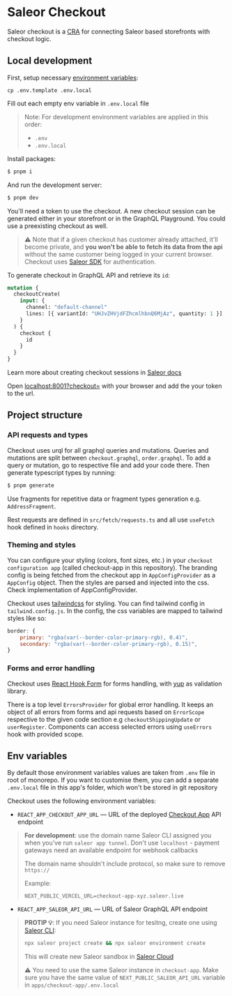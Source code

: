 # Saleor Checkout

Saleor checkout is a [CRA](https://create-react-app.dev/) for connecting Saleor based storefronts with checkout logic.

## Local development

First, setup necessary [environment variables](#env-variables):

```
cp .env.template .env.local
```

Fill out each empty env variable in `.env.local` file

> Note: For development environment variables are applied in this order:
> - `.env`
> - `.env.local`

Install packages:

```bash
$ pnpm i
```

And run the development server:

```bash
$ pnpm dev
```

You'll need a token to use the checkout. A new checkout session can be generated either in your storefront or in the GraphQL Playground. You could use a preexisting checkout as well.

> ⚠️ Note that if a given checkout has customer already attached, it'll become private, and **you won't be able to fetch its data from the api** without the same customer being logged in your current browser. Checkout uses [Saleor SDK](https://github.com/saleor/saleor-sdk) for authentication.

To generate checkout in GraphQL API and retrieve its `id`:

```graphql
mutation {
  checkoutCreate(
    input: {
      channel: "default-channel"
      lines: [{ variantId: "UHJvZHVjdFZhcmlhbnQ6MjAz", quantity: 1 }]
    }
  ) {
    checkout {
      id
    }
  }
}
```

Learn more about creating checkout sessions in [Saleor docs](https://docs.saleor.io/docs/3.x/developer/checkout#creating-a-checkout-session)

Open [localhost:8001?checkout=<ID>](http://localhost:8001?checkout=) with your browser and add the your token to the url.

## Project structure

### API requests and types

Checkout uses urql for all graphql queries and mutations. Queries and mutations are split between `checkout.graphql`, `order.graphql`. To add a query or mutation, go to respective file and add your code there. Then generate typescript types by running:

```bash
$ pnpm generate
```

Use fragments for repetitive data or fragment types generation e.g. `AddressFragment`.

Rest requests are defined in `src/fetch/requests.ts` and all use `useFetch` hook defined in `hooks` directory.

### Theming and styles

You can configure your styling (colors, font sizes, etc.) in your `checkout configuration app` (called checkout-app in this repository). The branding config is being fetched from the checkout app in `AppConfigProvider` as a `AppConfig` object. Then the styles are parsed and injected into the css. Check implementation of AppConfigProvider.

Checkout uses [tailwindcss](https://tailwindcss.com/) for styling. You can find tailwind config in `tailwind.config.js`. In the config, the css variables are mapped to tailwind styles like so:

```js
border: {
    primary: "rgba(var(--border-color-primary-rgb), 0.4)",
    secondary: "rgba(var(--border-color-primary-rgb), 0.15)",
}
```

### Forms and error handling

Checkout uses [React Hook Form](https://react-hook-form.com/) for forms handling, with [yup](https://github.com/jquense/yup) as validation library.

There is a top level `ErrorsProvider` for global error handling. It keeps an object of all errors from forms and api requests based on `ErrorScope` respective to the given code section e.g `checkoutShippingUpdate` or `userRegister`. Components can access selected errors using `useErrors` hook with provided scope.

## Env variables

By default those environment variables values are taken from `.env` file in root of monorepo. If you want to customise them, you can add a separate `.env.local` file in this app's folder, which won't be stored in git repository

Checkout uses the following environment variables:

- `REACT_APP_CHECKOUT_APP_URL` — URL of the deployed [Checkout App](../checkout-app/README.md) API endpoint

> **For development**: use the domain name Saleor CLI assigned you when you've run `saleor app tunnel`.
> Don't use `localhost` - payment gateways need an available endpoint for webhook callbacks
> 
> The domain name shouldn't include protocol, so make sure to remove `https://`
>
> Example:
> ```
> NEXT_PUBLIC_VERCEL_URL=checkout-app-xyz.saleor.live
> ```

- `REACT_APP_SALEOR_API_URL` — URL of Saleor GraphQL API endpoint

> **PROTIP 💡**: If you need Saleor instance for tesitng, create one using [Saleor CLI](https://github.com/saleor/saleor-cli):
> ```bash
> npx saleor project create && npx saleor environment create
> ```
> This will create new Saleor sandbox in [Saleor Cloud](https://cloud.saleor.io/)
> 
> ⚠️  You need to use the same Saleor instance in `checkout-app`. Make sure you have the same value of `NEXT_PUBLIC_SALEOR_API_URL` variable in `apps/checkout-app/.env.local`
